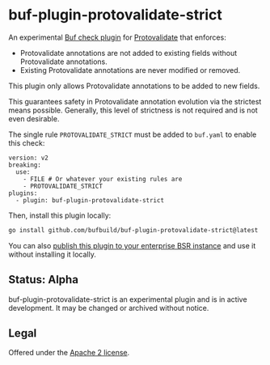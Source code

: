 # buf-plugin-protovalidate-strict

An experimental [Buf check plugin](https://buf.build/docs/cli/buf-plugins) for [Protovalidate](https://buf.build/docs/protovalidate) that enforces:

- Protovalidate annotations are not added to existing fields without Protovalidate annotations.
- Existing Protovalidate annotations are never modified or removed.

This plugin only allows Protovalidate annotations to be added to new fields.

This guarantees safety in Protovalidate annotation evolution via the strictest means possible. Generally, this level of strictness is not required and is not even desirable.

The single rule `PROTOVALIDATE_STRICT` must be added to `buf.yaml` to enable this check:

```
version: v2
breaking:
  use:
    - FILE # Or whatever your existing rules are
    - PROTOVALIDATE_STRICT
plugins:
  - plugin: buf-plugin-protovalidate-strict
```

Then, install this plugin locally:

```bash
go install github.com/bufbuild/buf-plugin-protovalidate-strict@latest
```

You can also [publish this plugin to your enterprise BSR instance](https://buf.build/docs/cli/buf-plugins/publish) and use it without installing it locally.

## Status: Alpha

buf-plugin-protovalidate-strict is an experimental plugin and is in active development. It may be changed or archived without notice.

## Legal

Offered under the [Apache 2 license](https://github.com/bufbuild/buf-plugin-protovalidate-strict/blob/main/LICENSE).
